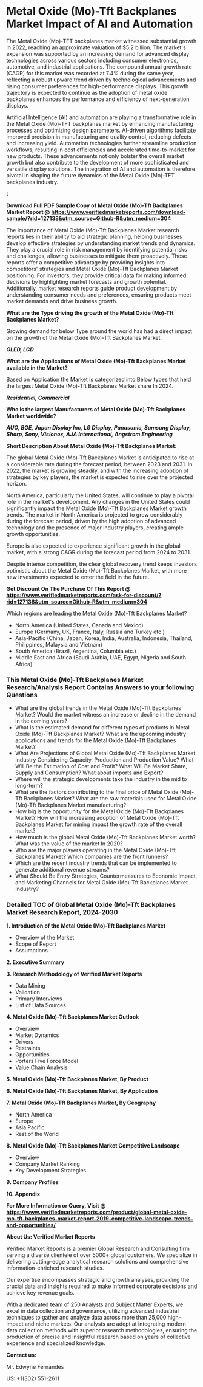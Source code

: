 <meta name="title" content="Global Metal Oxide (Mo)-Tft Backplanes Market Impact of AI and Automation"><meta name="description" content="The Metal Oxide (Mo)-TFT backplanes market witnessed substantial growth in 2022, reaching an approximate valuation of $5.2 billion. The market's expansion was supporte"><meta name="title" content="Metal Oxide (Mo)-Tft Backplanes Market Size, Share, Scope, Trends, Growth, Opportunities, Analysis, Forecast"><h1>Metal Oxide (Mo)-Tft Backplanes Market Impact of AI and Automation</h1><p>The Metal Oxide (Mo)-TFT backplanes market witnessed substantial growth in 2022, reaching an approximate valuation of $5.2 billion. The market's expansion was supported by an increasing demand for advanced display technologies across various sectors including consumer electronics, automotive, and industrial applications. The compound annual growth rate (CAGR) for this market was recorded at 7.4% during the same year, reflecting a robust upward trend driven by technological advancements and rising consumer preferences for high-performance displays. This growth trajectory is expected to continue as the adoption of metal oxide backplanes enhances the performance and efficiency of next-generation displays.</p><p>Artificial Intelligence (AI) and automation are playing a transformative role in the Metal Oxide (Mo)-TFT backplanes market by enhancing manufacturing processes and optimizing design parameters. AI-driven algorithms facilitate improved precision in manufacturing and quality control, reducing defects and increasing yield. Automation technologies further streamline production workflows, resulting in cost efficiencies and accelerated time-to-market for new products. These advancements not only bolster the overall market growth but also contribute to the development of more sophisticated and versatile display solutions. The integration of AI and automation is therefore pivotal in shaping the future dynamics of the Metal Oxide (Mo)-TFT backplanes industry.</p>t</p><p id="" class=""><strong>Download Full PDF Sample Copy of Metal Oxide (Mo)-Tft Backplanes Market Report @ <a href="https://www.verifiedmarketreports.com/download-sample/?rid=127138&utm_source=Github-R&utm_medium=304" target="_blank">https://www.verifiedmarketreports.com/download-sample/?rid=127138&utm_source=Github-R&utm_medium=304</a></strong></p><p>The importance of&nbsp;Metal Oxide (Mo)-Tft Backplanes Market research reports lies in their ability to aid strategic planning, helping businesses develop effective strategies by understanding market trends and dynamics. They play a crucial role in risk management by identifying potential risks and challenges, allowing businesses to mitigate them proactively. These reports offer a competitive advantage by providing insights into competitors' strategies and Metal Oxide (Mo)-Tft Backplanes Market positioning. For investors, they provide critical data for making informed decisions by highlighting market forecasts and growth potential. Additionally, market research reports guide product development by understanding consumer needs and preferences, ensuring products meet market demands and drive business growth.</p><p><strong>What are the&nbsp;Type driving the growth of the Metal Oxide (Mo)-Tft Backplanes Market?</strong></p><p id="" class="">Growing demand for below Type around the world has had a direct impact on the growth of the Metal Oxide (Mo)-Tft Backplanes Market:</p><em><strong>OLED, LCD</strong></em></p><strong>What are the&nbsp;Applications&nbsp;of Metal Oxide (Mo)-Tft Backplanes Market available in the Market?</strong></p><p id="" class="">Based on Application the Market is categorized into Below types that held the largest Metal Oxide (Mo)-Tft Backplanes Market share In 2024.</p><em><strong>Residential, Commercial</strong></em></p><strong>Who is the largest Manufacturers of Metal Oxide (Mo)-Tft Backplanes Market worldwide?</strong></p><p><em><strong>AUO, BOE, Japan Display Inc, LG Display, Panasonic, Samsung Display, Sharp, Sony, Visionox, AJA International, Angstrom Engineering</strong></em></p><p id="" class=""><strong>Short Description About Metal Oxide (Mo)-Tft Backplanes Market:</strong></p><p>The global Metal Oxide (Mo)-Tft Backplanes Market is anticipated to rise at a considerable rate during the forecast period, between 2023 and 2031. In 2022, the market is growing steadily, and with the increasing adoption of strategies by key players, the market is expected to rise over the projected horizon.</p><p>North America, particularly the United States, will continue to play a pivotal role in the market's development. Any changes in the United States could significantly impact the Metal Oxide (Mo)-Tft Backplanes Market growth trends. The market in North America is projected to grow considerably during the forecast period, driven by the high adoption of advanced technology and the presence of major industry players, creating ample growth opportunities.</p><p>Europe is also expected to experience significant growth in the global market, with a strong CAGR during the forecast period from 2024 to 2031.</p><p>Despite intense competition, the clear global recovery trend keeps investors optimistic about the Metal Oxide (Mo)-Tft Backplanes Market, with more new investments expected to enter the field in the future.</p><p id="" class=""><strong>Get Discount On The Purchase Of This Report @ <a href="https://www.verifiedmarketreports.com/ask-for-discount/?rid=127138&utm_source=Github-R&utm_medium=304" target="_blank">https://www.verifiedmarketreports.com/ask-for-discount/?rid=127138&utm_source=Github-R&utm_medium=304</a></strong></p>Which regions are leading the Metal Oxide (Mo)-Tft Backplanes Market?</p><ul><li>North America (United States, Canada and Mexico)</li><li>Europe (Germany, UK, France, Italy, Russia and Turkey etc.)</li><li>Asia-Pacific (China, Japan, Korea, India, Australia, Indonesia, Thailand, Philippines, Malaysia and Vietnam)</li><li>South America (Brazil, Argentina, Columbia etc.)</li><li>Middle East and Africa (Saudi Arabia, UAE, Egypt, Nigeria and South Africa)</li></ul><h3 id="" class="">This Metal Oxide (Mo)-Tft Backplanes Market Research/Analysis Report Contains Answers to your following Questions</h3><ul><li>What are the global trends in the Metal Oxide (Mo)-Tft Backplanes Market? Would the market witness an increase or decline in the demand in the coming years?</li><li>What is the estimated demand for different types of products in Metal Oxide (Mo)-Tft Backplanes Market? What are the upcoming industry applications and trends for the Metal Oxide (Mo)-Tft Backplanes Market?</li><li>What Are Projections of Global Metal Oxide (Mo)-Tft Backplanes Market Industry Considering Capacity, Production and Production Value? What Will Be the Estimation of Cost and Profit? What Will Be Market Share, Supply and Consumption? What about imports and Export?</li><li>Where will the strategic developments take the industry in the mid to long-term?</li><li>What are the factors contributing to the final price of Metal Oxide (Mo)-Tft Backplanes Market? What are the raw materials used for Metal Oxide (Mo)-Tft Backplanes Market manufacturing?</li><li>How big is the opportunity for the Metal Oxide (Mo)-Tft Backplanes Market? How will the increasing adoption of Metal Oxide (Mo)-Tft Backplanes Market for mining impact the growth rate of the overall market?</li><li>How much is the global Metal Oxide (Mo)-Tft Backplanes Market worth? What was the value of the market In 2020?</li><li>Who are the major players operating in the Metal Oxide (Mo)-Tft Backplanes Market? Which companies are the front runners?</li><li>Which are the recent industry trends that can be implemented to generate additional revenue streams?</li><li>What Should Be Entry Strategies, Countermeasures to Economic Impact, and Marketing Channels for Metal Oxide (Mo)-Tft Backplanes Market Industry?</li></ul><h3 id="" class="">Detailed TOC of Global Metal Oxide (Mo)-Tft Backplanes Market Research Report, 2024-2030</h3><p id="" class=""><strong>1. Introduction of the Metal Oxide (Mo)-Tft Backplanes Market</strong></p><ul><li>Overview of the Market</li><li>Scope of Report</li><li>Assumptions</li></ul><p id="" class=""><strong>2. Executive Summary</strong></p><p id="" class=""><strong>3. Research Methodology of Verified Market Reports</strong></p><ul><li>Data Mining</li><li>Validation</li><li>Primary Interviews</li><li>List of Data Sources</li></ul><p id="" class=""><strong>4. Metal Oxide (Mo)-Tft Backplanes Market Outlook</strong></p><ul><li>Overview</li><li>Market Dynamics</li><li>Drivers</li><li>Restraints</li><li>Opportunities</li><li>Porters Five Force Model</li><li>Value Chain Analysis</li></ul><p id="" class=""><strong>5. Metal Oxide (Mo)-Tft Backplanes Market, By Product</strong></p><p id="" class=""><strong>6. Metal Oxide (Mo)-Tft Backplanes Market, By Application</strong></p><p id="" class=""><strong>7. Metal Oxide (Mo)-Tft Backplanes Market, By Geography</strong></p><ul><li>North America</li><li>Europe</li><li>Asia Pacific</li><li>Rest of the World</li></ul><p id="" class=""><strong>8. Metal Oxide (Mo)-Tft Backplanes Market Competitive Landscape</strong></p><ul><li>Overview</li><li>Company Market Ranking</li><li>Key Development Strategies</li></ul><p id="" class=""><strong>9. Company Profiles</strong></p><p id="" class=""><strong>10. Appendix</strong></p><p id="" class=""><strong>For More Information or Query, Visit @ <a href="https://www.verifiedmarketreports.com/product/global-metal-oxide-mo-tft-backplanes-market-report-2019-competitive-landscape-trends-and-opportunities/" target="_blank">https://www.verifiedmarketreports.com/product/global-metal-oxide-mo-tft-backplanes-market-report-2019-competitive-landscape-trends-and-opportunities/</a></strong></p><p id="" class=""><strong>About Us: Verified Market Reports</strong></p><p id="" class="">Verified Market Reports is a premier Global Research and Consulting firm serving a diverse clientele of over 5000+ global customers. We specialize in delivering cutting-edge analytical research solutions and comprehensive information-enriched research studies.</p><p id="" class="">Our expertise encompasses strategic and growth analyses, providing the crucial data and insights required to make informed corporate decisions and achieve key revenue goals.</p><p id="" class="">With a dedicated team of 250 Analysts and Subject Matter Experts, we excel in data collection and governance, utilizing advanced industrial techniques to gather and analyze data across more than 25,000 high-impact and niche markets. Our analysts are adept at integrating modern data collection methods with superior research methodologies, ensuring the production of precise and insightful research based on years of collective experience and specialized knowledge.</p><p id="" class=""><strong>Contact us:</strong></p><p id="" class="">Mr. Edwyne Fernandes</p><p id="" class="">US: +1(302) 551-2611</p>